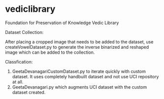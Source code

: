 # vediclibrary
Foundation for Preservation of Knowledge Vedic Library

Dataset Collection:

After placing a cropped image that needs to be added to the dataset, use createVowelDataset.py to generate the inverse binarized and reshaped image which can be added to the collection. 




Classfication:

1. GeetaDevanagariCustomDataset.py to iterate quickly with custom dataset. It uses completely handbuilt dataset and not use UCI repository at all.
2. GeetaDevanagari.py which augments UCI dataset with the custom dataset created. 

